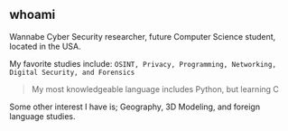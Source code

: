 
## whoami
Wannabe Cyber Security researcher, future Computer Science student, located in the USA.

My favorite studies include: `OSINT, Privacy, Programming, Networking, Digital Security, and Forensics` <br />
>My most knowledgeable language includes Python, but learning C

Some other interest I have is; Geography, 3D Modeling, and foreign language studies.
